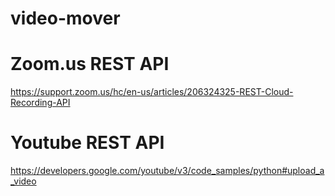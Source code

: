 # video-mover

# Zoom.us REST API
https://support.zoom.us/hc/en-us/articles/206324325-REST-Cloud-Recording-API

# Youtube REST API

https://developers.google.com/youtube/v3/code_samples/python#upload_a_video

